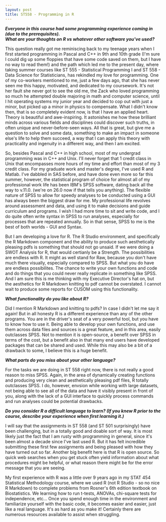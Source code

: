 ```yaml
---
layout: post
title: ST558 - Programming in R
---
```

<i><b>Everyone in this course had some programming experience coming in (due to the prerequisites).</b></i>  
<i><b>What are your thoughts on R vs whatever other software you've used?</b></i>    

This question really got me reminiscing back to my teenage years when I first started programming in Pascal and C++ in 9th and 10th grade (I'm sure I could dig up some floppies that have some code saved on them, but I have no way to read them!) and the path which led me to the present day, where taking summer courses like ST 555 - Statistical Programming I and ST 558 - Data Science for Statisticians, has rekindled my love for programming.  One of my co-workers mentioned to me, just a few days ago, that she has never seen me this happy, motivated, and dedicated to my coursework.  It's not her fault she never got to see the old me, the Zack who loved programming so much he attempted double majoring in math and computer science, until I hit operating systems my junior year and decided to cop out with just a minor, but picked up a minor in physics to compensate.  What I didn't know then, that is so completely evident now, is that I have an applied heart.  Theory is beautiful and awe-inspiring.  It astonishes me how these brilliant minds across various fields and disciplines could discover such truths, in often unique and never-before-seen ways.  All that is great, but give me a question to solve and some data, something to make an impact in someone else's life to help them succeed, a way that I can apply this theory with practicality and ingenuity in a different way, and then I am excited.

So, besides Pascal and C++ in high school, most of my undergrad programming was in C++ and Unix.  I'll never forget that 1 credit class in Unix that encompasses more hours of my time and effort than most of my 3 credit class.  For my graduate work and master's degree, I've used R and Matlab.  I've dabbled in SAS before, and have done even more so far this summer, however, the statistical program of choice for almost all of my professional work life has been IBM's SPSS software, dating back all the way to v.11.0. (we're on 26.0 now if that tells you anything).  The flexible nature of SPSS to allow for speedy analyses to be conducted using a GUI has always been the biggest draw for me.  My professional life revolves around assessment and data, and using it to make decisions and guide curriculum and programs.  I wish I had more time to sit and write code, and I do quite often write syntax in SPSS to run analyses, especially for processes that are repeated annually.  So in that sense, SPSS to me is the best of both worlds - GUI and Syntax.  

But I am developing a love for R.  The R Studio environment, and specifically the R Markdown component and the ability to produce such aesthetically pleasing pdfs is something that should not go unsaid.  If we were doing a SWOT Analysis for R, that would certianly be a Strength.  The possibilities are endless with R.  It might as well stand for Raw, because you don't have much there visually, especially compared to SPSS.  But what you do have are endless possibilites.  The chance to write your own functions and code and do things that you could never really replicate in something like SPSS.  And I am sure this is me thinking with my Executive Director's hat on, but the aesthetics for R Markdown knitting to pdf cannot be overstated.  I cannot wait to produce some reports for CUSOM using this functionality.

<i><b>What functionality do you like about R?</b></i>    

Did I mention R Markdown and knitting to pdfs?  In case I didn't let me say it again!  But in all honesty R is a different experience than any of the other programs.  You are in the driver's seat of a very powerful tool, but you have to know how to use it.  Being able to develop your own functions, and use them across data files and sources is a great feature, and in this area, easily outclasses SPSS.  Not to mention it is open-source, a benefit over SPSS in terms of the cost, but a benefit also in that many end users have developed packages that can be shared and used.  While this may also be a bit of a drawback to some, I believe this is a huge benefit.


<i><b>What parts do you miss about your other language?</b></i>    

For the tasks we are doing in ST 558 right now, there is not really a good reason to miss SPSS.  Again, in the area of dynamically creating functions and producing very clean and aesthetically pleasing pdf files, R totally outclasses SPSS.  I do, however, envsion while working with large datasets, not being able to see all of the data and have it visibly present in front of you, along with the lack of a GUI interface to quickly process commands and run analyses could be potential drawbacks.


<i><b>Do you consider R a difficult language to learn? (If you knew R prior to the course, describe your experience when first learning it.)</b></i>  

I will say that the assignments in ST 558 (and ST 501 surprisingly) have been challenging, but in a totally good and doable sort of way.  It is most likely just the fact that I am rusty with programming in general, since it's been almost a decade since I've last used R.  But it has felt incredible submitting these first few assignments and being pleased with how they have turned out so far.  Another big benefit here is that R is open source.  So quick web searches when you get stuck often yield information about what procedures might be helpful, or what reason there might be for the error message that you are seeing.  

My first experience with R was a little over 9 years ago in my STAT 454 Statistical Methodology course, where we used R (not R Studio - so no nice R Markdown) to complete problems from Rosner's 6th edition textbook on Biostatistics.  We learning how to run t-tests, ANOVAs, chi-square tests for independence, etc...  Once you spend enough time in the environment and familiarize yourself with the basic code, it becomes easier and easier, just like a real language.  It's as hard as you make it! Certainly there are numerous resources available to assist when struggling.
